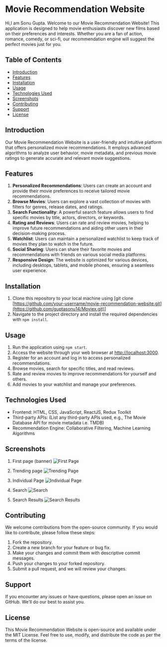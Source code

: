 # Movie Recommendation Website

Hi,I am Sonu Gupta. Welcome to our Movie Recommendation Website! This application is designed to help movie enthusiasts discover new films based on their preferences and interests. Whether you are a fan of action, romance, comedy, or sci-fi, our recommendation engine will suggest the perfect movies just for you.

## Table of Contents
- [Introduction](#introduction)
- [Features](#features)
- [Installation](#installation)
- [Usage](#usage)
- [Technologies Used](#technologies-used)
- [Screenshots](#screenshots)
- [Contributing](#contributing)
- [Support](#support)
- [License](#license)

## Introduction
Our Movie Recommendation Website is a user-friendly and intuitive platform that offers personalized movie recommendations. It employs advanced algorithms to analyze user behavior, movie metadata, and previous movie ratings to generate accurate and relevant movie suggestions.

## Features
1. **Personalized Recommendations**: Users can create an account and provide their movie preferences to receive tailored movie recommendations.
2. **Browse Movies**: Users can explore a vast collection of movies with filters for genres, release dates, and ratings.
3. **Search Functionality**: A powerful search feature allows users to find specific movies by title, actors, directors, or keywords.
4. **Rating and Reviews**: Users can rate and review movies, helping to improve future recommendations and aiding other users in their decision-making process.
5. **Watchlist**: Users can maintain a personalized watchlist to keep track of movies they plan to watch in the future.
6. **Social Sharing**: Users can share their favorite movies and recommendations with friends on various social media platforms.
7. **Responsive Design**: The website is optimized for various devices, including desktops, tablets, and mobile phones, ensuring a seamless user experience.

## Installation
1. Clone this repository to your local machine using [git clone [https://github.com/your-username/movie-recommendation-website.git](https://github.com/guptasonu14/Moviex.git)]
2. Navigate to the project directory and install the required dependencies with `npm install`.

## Usage
1. Run the application using `npm start`.
2. Access the website through your web browser at [http://localhost:3000](http://localhost:3000).
3. Register for an account and log in to access personalized recommendations.
4. Browse movies, search for specific titles, and read reviews.
5. Rate and review movies to improve recommendations for yourself and others.
6. Add movies to your watchlist and manage your preferences.

## Technologies Used
- Frontend: HTML, CSS, JavaScript, ReactJS, Redux Toolkit
- Third-party APIs: (List any third-party APIs used, e.g., The Movie Database API for movie metadata i.e. TMDB)
- Recommendation Engine: Collaborative Filtering, Machine Learning Algorithms

## Screenshots
1. First page (banner)
   ![First Page](path/to/first-page-image)

2. Trending page
   ![Trending Page](path/to/trending-page-image)

3. Individual Page
   ![Individual Page](path/to/individual-page-image)

4. Search
   ![Search](path/to/search-image)

5. Search Results
   ![Search Results](path/to/search-results-image)

## Contributing
We welcome contributions from the open-source community. If you would like to contribute, please follow these steps:
1. Fork the repository.
2. Create a new branch for your feature or bug fix.
3. Make your changes and commit them with descriptive commit messages.
4. Push your changes to your forked repository.
5. Submit a pull request, and we will review your changes.

## Support
If you encounter any issues or have questions, please open an issue on GitHub. We'll do our best to assist you.

## License
This Movie Recommendation Website is open-source and available under the MIT License. Feel free to use, modify, and distribute the code as per the terms of the license.
